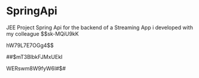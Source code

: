 # SpringApi
JEE Project Spring Api  for the backend of a Streaming App i developed with my colleague
$$sk-MQiU9kK

hW79L7E7OGg4$$

##$mT3BlbkFJMxUEkI

WERswm8W9fyW6l#$#